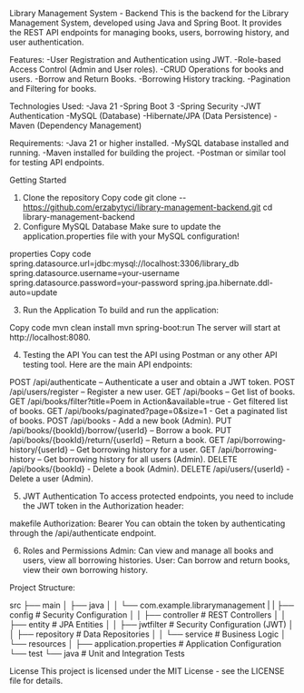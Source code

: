 Library Management System - Backend
This is the backend for the Library Management System, developed using Java and Spring Boot. It provides the REST API endpoints for managing books, users, borrowing history, and user authentication.

Features:
-User Registration and Authentication using JWT.
-Role-based Access Control (Admin and User roles).
-CRUD Operations for books and users.
-Borrow and Return Books.
-Borrowing History tracking.
-Pagination and Filtering for books.

Technologies Used:
-Java 21
-Spring Boot 3
-Spring Security
-JWT Authentication
-MySQL (Database)
-Hibernate/JPA (Data Persistence)
-Maven (Dependency Management)

Requirements:
-Java 21 or higher installed.
-MySQL database installed and running.
-Maven installed for building the project.
-Postman or similar tool for testing API endpoints.

Getting Started
1. Clone the repository
Copy code
git clone -- https://github.com/erzabytyci/library-management-backend.git
cd library-management-backend
2. Configure MySQL Database
Make sure to update the application.properties file with your MySQL configuration!

properties
Copy code
spring.datasource.url=jdbc:mysql://localhost:3306/library_db
spring.datasource.username=your-username
spring.datasource.password=your-password
spring.jpa.hibernate.ddl-auto=update

3. Run the Application
To build and run the application:

Copy code
mvn clean install
mvn spring-boot:run
The server will start at http://localhost:8080.

4. Testing the API
You can test the API using Postman or any other API testing tool. Here are the main API endpoints:

POST /api/authenticate – Authenticate a user and obtain a JWT token.
POST /api/users/register – Register a new user.
GET /api/books – Get list of books.
GET /api/books/filter?title=Poem in Action&available=true - Get filtered list of books.
GET /api/books/paginated?page=0&size=1 - Get a paginated list of books.
POST /api/books - Add a new book (Admin).
PUT /api/books/{bookId}/borrow/{userId} – Borrow a book.
PUT /api/books/{bookId}/return/{userId} – Return a book.
GET /api/borrowing-history/{userId} – Get borrowing history for a user.
GET /api/borrowing-history – Get borrowing history for all users (Admin).
DELETE /api/books/{bookId} - Delete a book (Admin).
DELETE /api/users/{userId} - Delete a user (Admin).

5. JWT Authentication
To access protected endpoints, you need to include the JWT token in the Authorization header:

makefile
Authorization: Bearer <your-token>
You can obtain the token by authenticating through the /api/authenticate endpoint.

6. Roles and Permissions
Admin: Can view and manage all books and users, view all borrowing histories.
User: Can borrow and return books, view their own borrowing history.

Project Structure:

src
├── main
│   ├── java
│   │   └── com.example.librarymanagement
|   |       ├── config            # Security Configuration
│   │       ├── controller        # REST Controllers
│   │       ├── entity            # JPA Entities
│   │       ├── jwtfilter         # Security Configuration (JWT)
│   │       ├── repository        # Data Repositories
│   │       └── service           # Business Logic
│   └── resources
│       ├── application.properties # Application Configuration
└── test
    └── java                      # Unit and Integration Tests

License
This project is licensed under the MIT License - see the LICENSE file for details.
